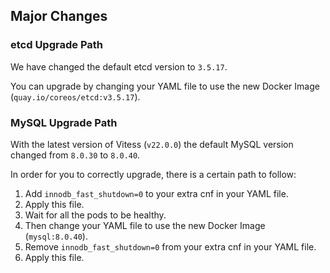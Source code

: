## Major Changes

### etcd Upgrade Path

We have changed the default etcd version to `3.5.17`.

You can upgrade by changing your YAML file to use the new Docker Image (`quay.io/coreos/etcd:v3.5.17`).

### MySQL Upgrade Path

With the latest version of Vitess (`v22.0.0`) the default MySQL version changed from `8.0.30` to `8.0.40`.

In order for you to correctly upgrade, there is a certain path to follow:

1. Add `innodb_fast_shutdown=0` to your extra cnf in your YAML file.
2. Apply this file.
3. Wait for all the pods to be healthy.
4. Then change your YAML file to use the new Docker Image (`mysql:8.0.40`).
5. Remove `innodb_fast_shutdown=0` from your extra cnf in your YAML file.
6. Apply this file.

